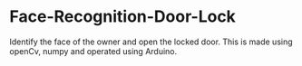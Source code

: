 # Face-Recognition-Door-Lock
Identify the face of the owner and open the locked door. This is made using openCv, numpy and operated using Arduino.
